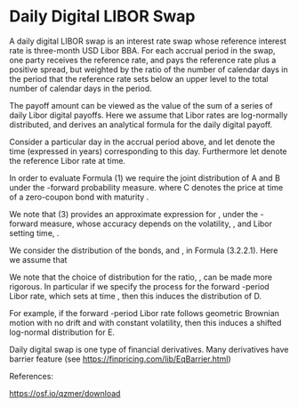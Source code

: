 # Daily Digital LIBOR Swap

A daily digital LIBOR swap is an interest rate swap whose reference interest rate is three-month USD Libor BBA. For each accrual period in the swap, one party receives the reference rate, and pays the reference rate plus a positive spread, but weighted by the ratio of the number of calendar days in the period that the reference rate sets below an upper level to the total number of calendar days in the period.

The payoff amount can be viewed as the value of the sum of a series of daily Libor digital payoffs.  Here we assume that Libor rates are log-normally distributed, and derives an analytical formula for the daily digital payoff.

Consider a particular day in the accrual period above, and let   denote the time (expressed in years) corresponding to this day.  Furthermore let   denote the reference Libor rate at time.  

In order to evaluate Formula (1) we require the joint distribution of A and B  under the  -forward probability measure.  where C denotes the price at time   of a zero-coupon bond with maturity  .   

We note that (3) provides an approximate expression for  , under the  -forward measure, whose accuracy depends on the volatility,  , and Libor setting time,  .

We consider the distribution of the bonds,  and  , in Formula (3.2.2.1). Here we assume that

We note that the choice of distribution for the ratio,  , can be made more rigorous.  In particular if we specify the process for the forward  -period Libor rate, which sets at time  , then this induces the distribution of D.

For example, if the forward  -period Libor rate follows geometric Brownian motion with no drift and with constant volatility, then this induces a shifted log-normal distribution for E.

Daily digital swap is one type of financial derivatives. Many derivatives have barrier feature (see https://finpricing.com/lib/EqBarrier.html)

References:

https://osf.io/qzmer/download
